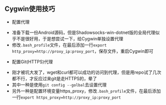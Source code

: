 ## Cygwin使用技巧

- 配置代理
 + 准备下载一份Android源码，但是Shadowsocks-win-dotnet版的全局代理似乎不是很好用，于是想尝试一下，给Cygwin单独设置代理
 + 修改`.bash_profile`文件，在最后添加一行`export http_proxy=http://proxy_ip:proxy_port`，保存文件，重启Cygwin即可

- 配置Git(HTTPS)代理
 + 刚才被坑大发了，wget和curl都可以成功的访问到代理，但是用repo试了几次都不行，才反应过来git是走HTTPS的，晕了
 + 其中一种是使用`git config --golbal`去设置代理
 + 另外一种是配置环境变量https_proxy，修改`.bash_profile`文件，在最后添加一行`export https_proxy=http://proxy_ip:proxy_port`

[1]:http://stackoverflow.com/questions/128035/how-do-i-pull-from-a-git-repository-through-an-http-proxy